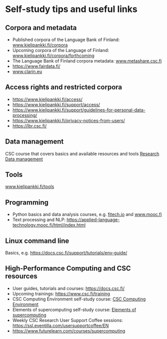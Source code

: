 # Self-study tips and useful links

## Corpora and metadata
- Published corpora of the Language Bank of Finland: <a href="http://www.kielipankki.fi/corpora">www.kielipankki.fi/corpora</a>
- Upcoming corpora of the Language of Finland: <a href="http://www.kielipankki.fi/corpora/forthcoming">www.kielipankki.fi/corpora/forthcoming</a>
- The Language Bank of Finland corpora metadata: <a href="http://www.metashare.csc.fi">www.metashare.csc.fi</a>
- <a href="https://www.fairdata.fi/">https://www.fairdata.fi/</a>
- <a href="http://www.clarin.eu">www.clarin.eu</a>

## Access rights and restricted corpora
- <a href="https://www.kielipankki.fi/access/">https://www.kielipankki.fi/access/</a>
- <a href="https://www.kielipankki.fi/support/access/">https://www.kielipankki.fi/support/access/</a>
- <a href="https://www.kielipankki.fi/support/guidelines-for-personal-data-processing/">https://www.kielipankki.fi/support/guidelines-for-personal-data-processing/</a>
- <a href="https://www.kielipankki.fi/privacy-notices-from-users/">https://www.kielipankki.fi/privacy-notices-from-users/</a>
- <a href="https://lbr.csc.fi/">https://lbr.csc.fi/</a>

## Data management
CSC course that covers basics and available resources and tools <a href="https://e-learn.csc.fi/enrol/index.php?id=63&pk_vid=771a784c30981fee16865548663d423e">Research Data management</a>

## Tools
<a href="http://www.kielipankki.fi/tools">www.kielipankki.fi/tools</a>

## Programming
- Python basics and data analysis courses, e.g. <a href="">fitech.io</a> and <a href="http://www.mooc.fi">www.mooc.fi</a>
- Text processing and NLP: <a href="https://applied-language-technology.mooc.fi/html/index.html">https://applied-language-technology.mooc.fi/html/index.html</a>

## Linux command line
Basics, e.g. <a href="https://docs.csc.fi/support/tutorials/env-guide/">https://docs.csc.fi/support/tutorials/env-guide/</a>

## High-Performance Computing and CSC resources
- User guides, tutorials and courses: <a href="https://docs.csc.fi/">https://docs.csc.fi/</a>
- Upcoming trainings: <a href="https://www.csc.fi/training">https://www.csc.fi/training</a>
- CSC Computing Environment self-study course: <a href="https://ssl.eventilla.com/csccompenvselflearn">CSC Computing Environment</a>
- Elements of supercomputing self-study course: <a href="https://ssl.eventilla.com/event/mlOk6">Elements of supercomputing</a>
- Weekly CSC Research User Support Coffee sessions: <a href="https://ssl.eventilla.com/usersupportcoffee/EN">https://ssl.eventilla.com/usersupportcoffee/EN</a>
- <a href="https://www.futurelearn.com/courses/supercomputing">https://www.futurelearn.com/courses/supercomputing</a>